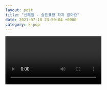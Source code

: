 ```yaml
---
layout: post
title: "신해철 - 슬픈표정 하지 말아요"
date: 2021-07-18 23:50:04 +0900
category: k-pop
---
```


<div class="video-container">
    <video id="player" class="video-js vjs-default-skin vjs-big-play-centered" data-json="/public/json/k-pop/신해철 - 슬픈표정 하지 말아요.json"></video>
</div>

```
```